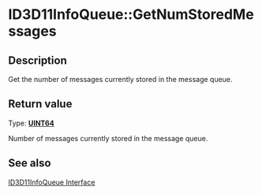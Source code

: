 # ID3D11InfoQueue::GetNumStoredMessages

## Description

Get the number of messages currently stored in the message queue.

## Return value

Type: **[UINT64](https://learn.microsoft.com/windows/desktop/WinProg/windows-data-types)**

Number of messages currently stored in the message queue.

## See also

[ID3D11InfoQueue Interface](https://learn.microsoft.com/windows/desktop/api/d3d11sdklayers/nn-d3d11sdklayers-id3d11infoqueue)